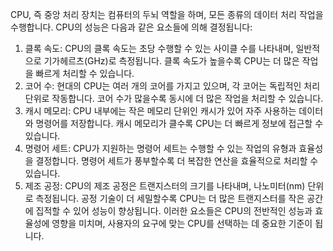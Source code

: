 CPU, 즉 중앙 처리 장치는 컴퓨터의 두뇌 역할을 하며, 모든 종류의 데이터 처리 작업을 수행합니다. CPU의 성능은 다음과 같은 요소들에 의해 결정됩니다:

1. 클록 속도: CPU의 클록 속도는 초당 수행할 수 있는 사이클 수를 나타내며, 일반적으로 기가헤르츠(GHz)로 측정됩니다. 클록 속도가 높을수록 CPU는 더 많은 작업을 빠르게 처리할 수 있습니다.
2. 코어 수: 현대의 CPU는 여러 개의 코어를 가지고 있으며, 각 코어는 독립적인 처리 단위로 작동합니다. 코어 수가 많을수록 동시에 더 많은 작업을 처리할 수 있습니다.
3. 캐시 메모리: CPU 내부에는 작은 메모리 단위인 캐시가 있어 자주 사용하는 데이터와 명령어를 저장합니다. 캐시 메모리가 클수록 CPU는 더 빠르게 정보에 접근할 수 있습니다.
4. 명령어 세트: CPU가 지원하는 명령어 세트는 수행할 수 있는 작업의 유형과 효율성을 결정합니다. 명령어 세트가 풍부할수록 더 복잡한 연산을 효율적으로 처리할 수 있습니다.
5. 제조 공정: CPU의 제조 공정은 트랜지스터의 크기를 나타내며, 나노미터(nm) 단위로 측정됩니다. 공정 기술이 더 세밀할수록 CPU는 더 많은 트랜지스터를 작은 공간에 집적할 수 있어 성능이 향상됩니다.
   이러한 요소들은 CPU의 전반적인 성능과 효율성에 영향을 미치며, 사용자의 요구에 맞는 CPU를 선택하는 데 중요한 기준이 됩니다.
